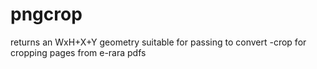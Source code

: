 # pngcrop
returns an WxH+X+Y geometry suitable for passing to convert -crop for cropping pages from e-rara pdfs
